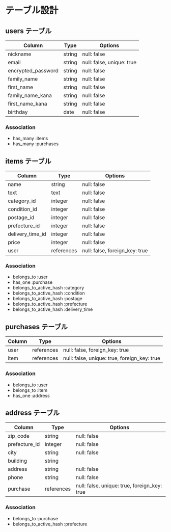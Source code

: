 # テーブル設計

## users テーブル

| Column             | Type   | Options                   |
| ------------------ | ------ | ------------------------- |
| nickname           | string | null: false               |
| email              | string | null: false, unique: true |
| encrypted_password | string | null: false               |
| family_name        | string | null: false               |
| first_name         | string | null: false               |
| family_name_kana   | string | null: false               |
| first_name_kana    | string | null: false               |
| birthday           | date   | null: false               |

### Association

- has_many :items
- has_many :purchases

## items テーブル

| Column           | Type       | Options                        |
| ---------------- | ---------- | ------------------------------ |
| name             | string     | null: false                    |
| text             | text       | null: false                    |
| category_id      | integer    | null: false                    |
| condition_id     | integer    | null: false                    |
| postage_id       | integer    | null: false                    |
| prefecture_id    | integer    | null: false                    |
| delivery_time_id | integer    | null: false                    |
| price            | integer    | null: false                    |
| user             | references | null: false, foreign_key: true |

### Association

- belongs_to             :user
- has_one                :purchase
- belongs_to_active_hash :category
- belongs_to_active_hash :condition
- belongs_to_active_hash :postage
- belongs_to_active_hash :prefecture
- belongs_to_active_hash :delivery_time

## purchases テーブル
| Column    | Type       | Options                                      |
| --------- | ---------- | -------------------------------------------- |
| user      | references | null: false, foreign_key: true               |
| item      | references | null: false, unique: true, foreign_key: true |

### Association

- belongs_to :user
- belongs_to :item
- has_one    :address

## address テーブル
| Column        | Type       | Options                                      |
| ------------- | ---------- | -------------------------------------------- |
| zip_code      | string     | null: false                                  |
| prefecture_id | integer    | null: false                                  |
| city          | string     | null: false                                  |
| building      | string     |                                              |
| address       | string     | null: false                                  |
| phone         | string     | null: false                                  |
| purchase      | references | null: false, unique: true, foreign_key: true |

### Association
- belongs_to             :purchase
- belongs_to_active_hash :prefecture